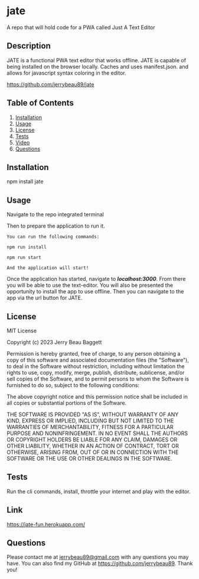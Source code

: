 # jate
A repo that will hold code for a PWA called Just A Text Editor

## Description
JATE is a functional PWA text editor that works offline. JATE is capable of being installed on the browser locally. Caches and uses manifest.json. and allows for javascript syntax coloring in the editor.

https://github.com/jerrybeau89/jate


 ## Table of Contents
  
  1. [Installation](#installation)
  2. [Usage](#usage)
  3. [License](#license)
  4. [Tests](#tests)
  5. [Video](#video)
  6. [Questions](#questions)

## Installation
npm install jate

## Usage

Navigate to the repo integrated terminal

 Then to prepare the application to run it. 

    You can run the following commands:

  `npm run install`

  `npm run start`

    And the application will start!

Once the application has started, navigate to ***localhost:3000***. From there you will be able to use the text-editor. You will also be presented the opportunity to install the app to use offline. Then you can navigate to the app via the url button for JATE. 

## License

MIT License

Copyright (c) 2023 Jerry Beau Baggett

Permission is hereby granted, free of charge, to any person obtaining a copy
of this software and associated documentation files (the "Software"), to deal
in the Software without restriction, including without limitation the rights
to use, copy, modify, merge, publish, distribute, sublicense, and/or sell
copies of the Software, and to permit persons to whom the Software is
furnished to do so, subject to the following conditions:

The above copyright notice and this permission notice shall be included in all
copies or substantial portions of the Software.

THE SOFTWARE IS PROVIDED "AS IS", WITHOUT WARRANTY OF ANY KIND, EXPRESS OR
IMPLIED, INCLUDING BUT NOT LIMITED TO THE WARRANTIES OF MERCHANTABILITY,
FITNESS FOR A PARTICULAR PURPOSE AND NONINFRINGEMENT. IN NO EVENT SHALL THE
AUTHORS OR COPYRIGHT HOLDERS BE LIABLE FOR ANY CLAIM, DAMAGES OR OTHER
LIABILITY, WHETHER IN AN ACTION OF CONTRACT, TORT OR OTHERWISE, ARISING FROM,
OUT OF OR IN CONNECTION WITH THE SOFTWARE OR THE USE OR OTHER DEALINGS IN THE
SOFTWARE.

## Tests
Run the cli commands, install, throttle your internet and play with the editor. 

## Link
https://jate-fun.herokuapp.com/

## Questions

  Please contact me at jerrybeau89@gmail.com with any questions you may have. You can also find my GitHub at https://github.com/jerrybeau89. Thank you! 


​


